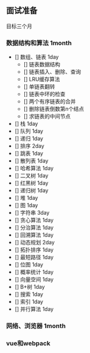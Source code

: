 ## 面试准备

目标三个月

### 数据结构和算法 1month

- [] 数组、链表 1day
    - [] 链表数据结构
    - [] 链表插入、删除、查询
    - [] LRU缓存算法
    - [] 单链表翻转
    - [] 链表中环的检查
    - [] 两个有序链表的合并
    - [] 删除链表倒数第n个结点
    - [] 求链表的中间节点
- [] 栈 1day
- [] 队列 1day
- [] 递归 1day
- [] 排序 2day
- [] 跳表 1day
- [] 散列表 1day
- [] 哈希算法 1day
- [] 二叉树 1day
- [] 红黑树 1day
- [] 递归树 1day
- [] 堆 1day
- [] 图 1day
- [] 字符串 3day
- [] 贪心算法 1day
- [] 分治算法 1day
- [] 回溯算法 1day
- [] 动态规划 2day
- [] 拓扑排序 1day
- [] 最短路径 1day
- [] 位图 1day
- [] 概率统计 1day
- [] 向量空间 1day
- [] B+树 1day
- [] 搜索 1day
- [] 索引 1day
- [] 并行算法 1day

### 网络、浏览器 1month


### vue和webpack